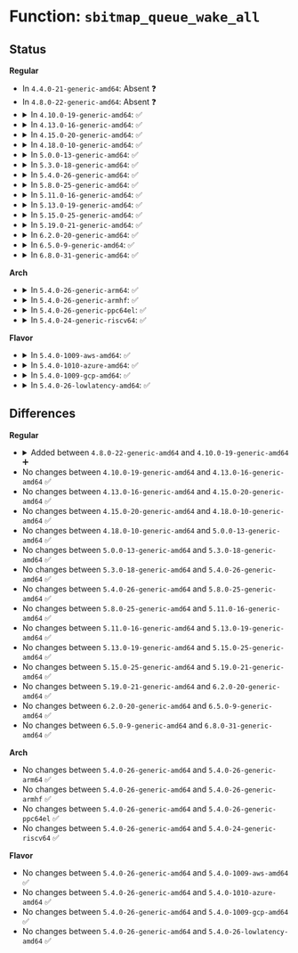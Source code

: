 # Function: <code>sbitmap_queue_wake_all</code>

## Status
<b>Regular</b>
<ul>
<li>
In <code>4.4.0-21-generic-amd64</code>: Absent ❓
</li>
<li>
In <code>4.8.0-22-generic-amd64</code>: Absent ❓
</li>
<li>
<details>
<summary>In <code>4.10.0-19-generic-amd64</code>: ✅</summary>

```c
void sbitmap_queue_wake_all(struct sbitmap_queue * sbq)
```

```json
{
  "name": "sbitmap_queue_wake_all",
  "collision_type": "Unique Global",
  "inline_type": "No",
  "funcs": [
    {
      "addr": 18446744071583573232,
      "name": "sbitmap_queue_wake_all",
      "external": true,
      "loc": "lib/sbitmap.c:329",
      "file": "lib/sbitmap.c",
      "inline": "seen, unknown",
      "caller_inline": [],
      "caller_func": [
        "block/blk-mq-tag.c:blk_mq_tag_update_depth",
        "block/blk-mq-tag.c:__blk_mq_tag_idle"
      ]
    }
  ],
  "symbols": [
    {
      "addr": 18446744071583573232,
      "name": "sbitmap_queue_wake_all",
      "section": ".text",
      "bind": "STB_GLOBAL",
      "size": 91
    }
  ]
}
```
</details>
</li>
<li>
<details>
<summary>In <code>4.13.0-16-generic-amd64</code>: ✅</summary>

```c
void sbitmap_queue_wake_all(struct sbitmap_queue * sbq)
```

```json
{
  "name": "sbitmap_queue_wake_all",
  "collision_type": "Unique Global",
  "inline_type": "No",
  "funcs": [
    {
      "addr": 18446744071583611168,
      "name": "sbitmap_queue_wake_all",
      "external": true,
      "loc": "lib/sbitmap.c:479",
      "file": "lib/sbitmap.c",
      "inline": "seen, unknown",
      "caller_inline": [],
      "caller_func": [
        "block/blk-mq-tag.c:__blk_mq_tag_idle"
      ]
    }
  ],
  "symbols": [
    {
      "addr": 18446744071583611168,
      "name": "sbitmap_queue_wake_all",
      "section": ".text",
      "bind": "STB_GLOBAL",
      "size": 88
    }
  ]
}
```
</details>
</li>
<li>
<details>
<summary>In <code>4.15.0-20-generic-amd64</code>: ✅</summary>

```c
void sbitmap_queue_wake_all(struct sbitmap_queue * sbq)
```

```json
{
  "name": "sbitmap_queue_wake_all",
  "collision_type": "Unique Global",
  "inline_type": "No",
  "funcs": [
    {
      "addr": 18446744071583857216,
      "name": "sbitmap_queue_wake_all",
      "external": true,
      "loc": "lib/sbitmap.c:479",
      "file": "lib/sbitmap.c",
      "inline": "seen, unknown",
      "caller_inline": [],
      "caller_func": [
        "block/blk-mq-tag.c:__blk_mq_tag_idle"
      ]
    }
  ],
  "symbols": [
    {
      "addr": 18446744071583857216,
      "name": "sbitmap_queue_wake_all",
      "section": ".text",
      "bind": "STB_GLOBAL",
      "size": 91
    }
  ]
}
```
</details>
</li>
<li>
<details>
<summary>In <code>4.18.0-10-generic-amd64</code>: ✅</summary>

```c
void sbitmap_queue_wake_all(struct sbitmap_queue * sbq)
```

```json
{
  "name": "sbitmap_queue_wake_all",
  "collision_type": "Unique Global",
  "inline_type": "No",
  "funcs": [
    {
      "addr": 18446744071584057216,
      "name": "sbitmap_queue_wake_all",
      "external": true,
      "loc": "lib/sbitmap.c:527",
      "file": "lib/sbitmap.c",
      "inline": "seen, unknown",
      "caller_inline": [],
      "caller_func": [
        "block/blk-mq-tag.c:__blk_mq_tag_idle"
      ]
    }
  ],
  "symbols": [
    {
      "addr": 18446744071584057216,
      "name": "sbitmap_queue_wake_all",
      "section": ".text",
      "bind": "STB_GLOBAL",
      "size": 91
    }
  ]
}
```
</details>
</li>
<li>
<details>
<summary>In <code>5.0.0-13-generic-amd64</code>: ✅</summary>

```c
void sbitmap_queue_wake_all(struct sbitmap_queue * sbq)
```

```json
{
  "name": "sbitmap_queue_wake_all",
  "collision_type": "Unique Global",
  "inline_type": "No",
  "funcs": [
    {
      "addr": 18446744071584139680,
      "name": "sbitmap_queue_wake_all",
      "external": true,
      "loc": "lib/sbitmap.c:610",
      "file": "lib/sbitmap.c",
      "inline": "seen, unknown",
      "caller_inline": [],
      "caller_func": [
        "block/blk-mq-tag.c:__blk_mq_tag_idle"
      ]
    }
  ],
  "symbols": [
    {
      "addr": 18446744071584139680,
      "name": "sbitmap_queue_wake_all",
      "section": ".text",
      "bind": "STB_GLOBAL",
      "size": 91
    }
  ]
}
```
</details>
</li>
<li>
<details>
<summary>In <code>5.3.0-18-generic-amd64</code>: ✅</summary>

```c
void sbitmap_queue_wake_all(struct sbitmap_queue * sbq)
```

```json
{
  "name": "sbitmap_queue_wake_all",
  "collision_type": "Unique Global",
  "inline_type": "No",
  "funcs": [
    {
      "addr": 18446744071584330016,
      "name": "sbitmap_queue_wake_all",
      "external": true,
      "loc": "lib/sbitmap.c:606",
      "file": "lib/sbitmap.c",
      "inline": "seen, unknown",
      "caller_inline": [],
      "caller_func": [
        "block/blk-mq-tag.c:__blk_mq_tag_idle"
      ]
    }
  ],
  "symbols": [
    {
      "addr": 18446744071584330016,
      "name": "sbitmap_queue_wake_all",
      "section": ".text",
      "bind": "STB_GLOBAL",
      "size": 91
    }
  ]
}
```
</details>
</li>
<li>
<details>
<summary>In <code>5.4.0-26-generic-amd64</code>: ✅</summary>

```c
void sbitmap_queue_wake_all(struct sbitmap_queue * sbq)
```

```json
{
  "name": "sbitmap_queue_wake_all",
  "collision_type": "Unique Global",
  "inline_type": "No",
  "funcs": [
    {
      "addr": 18446744071584464704,
      "name": "sbitmap_queue_wake_all",
      "external": true,
      "loc": "lib/sbitmap.c:606",
      "file": "lib/sbitmap.c",
      "inline": "seen, unknown",
      "caller_inline": [],
      "caller_func": [
        "block/blk-mq-tag.c:__blk_mq_tag_idle"
      ]
    }
  ],
  "symbols": [
    {
      "addr": 18446744071584464704,
      "name": "sbitmap_queue_wake_all",
      "section": ".text",
      "bind": "STB_GLOBAL",
      "size": 91
    }
  ]
}
```
</details>
</li>
<li>
<details>
<summary>In <code>5.8.0-25-generic-amd64</code>: ✅</summary>

```c
void sbitmap_queue_wake_all(struct sbitmap_queue * sbq)
```

```json
{
  "name": "sbitmap_queue_wake_all",
  "collision_type": "Unique Global",
  "inline_type": "No",
  "funcs": [
    {
      "addr": 18446744071585028544,
      "name": "sbitmap_queue_wake_all",
      "external": true,
      "loc": "lib/sbitmap.c:589",
      "file": "lib/sbitmap.c",
      "inline": "seen, unknown",
      "caller_inline": [],
      "caller_func": [
        "block/blk-mq-tag.c:__blk_mq_tag_idle"
      ]
    }
  ],
  "symbols": [
    {
      "addr": 18446744071585028544,
      "name": "sbitmap_queue_wake_all",
      "section": ".text",
      "bind": "STB_GLOBAL",
      "size": 91
    }
  ]
}
```
</details>
</li>
<li>
<details>
<summary>In <code>5.11.0-16-generic-amd64</code>: ✅</summary>

```c
void sbitmap_queue_wake_all(struct sbitmap_queue * sbq)
```

```json
{
  "name": "sbitmap_queue_wake_all",
  "collision_type": "Unique Global",
  "inline_type": "No",
  "funcs": [
    {
      "addr": 18446744071585176960,
      "name": "sbitmap_queue_wake_all",
      "external": true,
      "loc": "lib/sbitmap.c:584",
      "file": "lib/sbitmap.c",
      "inline": "seen, unknown",
      "caller_inline": [],
      "caller_func": [
        "block/blk-mq-tag.c:__blk_mq_tag_idle",
        "block/blk-mq-tag.c:__blk_mq_tag_idle"
      ]
    }
  ],
  "symbols": [
    {
      "addr": 18446744071585176960,
      "name": "sbitmap_queue_wake_all",
      "section": ".text",
      "bind": "STB_GLOBAL",
      "size": 91
    }
  ]
}
```
</details>
</li>
<li>
<details>
<summary>In <code>5.13.0-19-generic-amd64</code>: ✅</summary>

```c
void sbitmap_queue_wake_all(struct sbitmap_queue * sbq)
```

```json
{
  "name": "sbitmap_queue_wake_all",
  "collision_type": "Unique Global",
  "inline_type": "No",
  "funcs": [
    {
      "addr": 18446744071585058656,
      "name": "sbitmap_queue_wake_all",
      "external": true,
      "loc": "lib/sbitmap.c:610",
      "file": "lib/sbitmap.c",
      "inline": "seen, unknown",
      "caller_inline": [],
      "caller_func": [
        "block/blk-mq-tag.c:__blk_mq_tag_idle",
        "block/blk-mq-tag.c:__blk_mq_tag_idle"
      ]
    }
  ],
  "symbols": [
    {
      "addr": 18446744071585058656,
      "name": "sbitmap_queue_wake_all",
      "section": ".text",
      "bind": "STB_GLOBAL",
      "size": 91
    }
  ]
}
```
</details>
</li>
<li>
<details>
<summary>In <code>5.15.0-25-generic-amd64</code>: ✅</summary>

```c
void sbitmap_queue_wake_all(struct sbitmap_queue * sbq)
```

```json
{
  "name": "sbitmap_queue_wake_all",
  "collision_type": "Unique Global",
  "inline_type": "No",
  "funcs": [
    {
      "addr": 18446744071585504896,
      "name": "sbitmap_queue_wake_all",
      "external": true,
      "loc": "lib/sbitmap.c:610",
      "file": "lib/sbitmap.c",
      "inline": "seen, unknown",
      "caller_inline": [],
      "caller_func": [
        "block/blk-mq-tag.c:__blk_mq_tag_idle",
        "block/blk-mq-tag.c:__blk_mq_tag_idle"
      ]
    }
  ],
  "symbols": [
    {
      "addr": 18446744071585504896,
      "name": "sbitmap_queue_wake_all",
      "section": ".text",
      "bind": "STB_GLOBAL",
      "size": 91
    }
  ]
}
```
</details>
</li>
<li>
<details>
<summary>In <code>5.19.0-21-generic-amd64</code>: ✅</summary>

```c
void sbitmap_queue_wake_all(struct sbitmap_queue * sbq)
```

```json
{
  "name": "sbitmap_queue_wake_all",
  "collision_type": "Unique Global",
  "inline_type": "No",
  "funcs": [
    {
      "addr": 18446744071586653568,
      "name": "sbitmap_queue_wake_all",
      "external": true,
      "loc": "lib/sbitmap.c:719",
      "file": "lib/sbitmap.c",
      "inline": "seen, unknown",
      "caller_inline": [],
      "caller_func": [
        "block/blk-mq-tag.c:__blk_mq_tag_idle"
      ]
    }
  ],
  "symbols": [
    {
      "addr": 18446744071586653568,
      "name": "sbitmap_queue_wake_all",
      "section": ".text",
      "bind": "STB_GLOBAL",
      "size": 105
    }
  ]
}
```
</details>
</li>
<li>
<details>
<summary>In <code>6.2.0-20-generic-amd64</code>: ✅</summary>

```c
void sbitmap_queue_wake_all(struct sbitmap_queue * sbq)
```

```json
{
  "name": "sbitmap_queue_wake_all",
  "collision_type": "Unique Global",
  "inline_type": "No",
  "funcs": [
    {
      "addr": 18446744071587900880,
      "name": "sbitmap_queue_wake_all",
      "external": true,
      "loc": "lib/sbitmap.c:679",
      "file": "lib/sbitmap.c",
      "inline": "seen, unknown",
      "caller_inline": [],
      "caller_func": [
        "block/blk-mq-tag.c:__blk_mq_tag_idle"
      ]
    }
  ],
  "symbols": [
    {
      "addr": 18446744071587900880,
      "name": "sbitmap_queue_wake_all",
      "section": ".text",
      "bind": "STB_GLOBAL",
      "size": 101
    }
  ]
}
```
</details>
</li>
<li>
<details>
<summary>In <code>6.5.0-9-generic-amd64</code>: ✅</summary>

```c
void sbitmap_queue_wake_all(struct sbitmap_queue * sbq)
```

```json
{
  "name": "sbitmap_queue_wake_all",
  "collision_type": "Unique Global",
  "inline_type": "No",
  "funcs": [
    {
      "addr": 18446744071588172480,
      "name": "sbitmap_queue_wake_all",
      "external": true,
      "loc": "lib/sbitmap.c:671",
      "file": "lib/sbitmap.c",
      "inline": "seen, unknown",
      "caller_inline": [],
      "caller_func": [
        "block/blk-mq-tag.c:__blk_mq_tag_idle"
      ]
    }
  ],
  "symbols": [
    {
      "addr": 18446744071588172480,
      "name": "sbitmap_queue_wake_all",
      "section": ".text",
      "bind": "STB_GLOBAL",
      "size": 101
    }
  ]
}
```
</details>
</li>
<li>
<details>
<summary>In <code>6.8.0-31-generic-amd64</code>: ✅</summary>

```c
void sbitmap_queue_wake_all(struct sbitmap_queue * sbq)
```

```json
{
  "name": "sbitmap_queue_wake_all",
  "collision_type": "Unique Global",
  "inline_type": "No",
  "funcs": [
    {
      "addr": 18446744071588463296,
      "name": "sbitmap_queue_wake_all",
      "external": true,
      "loc": "lib/sbitmap.c:666",
      "file": "lib/sbitmap.c",
      "inline": "seen, unknown",
      "caller_inline": [],
      "caller_func": [
        "block/blk-mq-tag.c:__blk_mq_tag_idle"
      ]
    }
  ],
  "symbols": [
    {
      "addr": 18446744071588463296,
      "name": "sbitmap_queue_wake_all",
      "section": ".text",
      "bind": "STB_GLOBAL",
      "size": 101
    }
  ]
}
```
</details>
</li>
</ul>
<b>Arch</b>
<ul>
<li>
<details>
<summary>In <code>5.4.0-26-generic-arm64</code>: ✅</summary>

```c
void sbitmap_queue_wake_all(struct sbitmap_queue * sbq)
```

```json
{
  "name": "sbitmap_queue_wake_all",
  "collision_type": "Unique Global",
  "inline_type": "No",
  "funcs": [
    {
      "addr": 18446603336496353672,
      "name": "sbitmap_queue_wake_all",
      "external": true,
      "loc": "lib/sbitmap.c:606",
      "file": "lib/sbitmap.c",
      "inline": "seen, unknown",
      "caller_inline": [],
      "caller_func": [
        "block/blk-mq-tag.c:__blk_mq_tag_idle"
      ]
    }
  ],
  "symbols": [
    {
      "addr": 18446603336496353672,
      "name": "sbitmap_queue_wake_all",
      "section": ".text",
      "bind": "STB_GLOBAL",
      "size": 112
    }
  ]
}
```
</details>
</li>
<li>
<details>
<summary>In <code>5.4.0-26-generic-armhf</code>: ✅</summary>

```c
void sbitmap_queue_wake_all(struct sbitmap_queue * sbq)
```

```json
{
  "name": "sbitmap_queue_wake_all",
  "collision_type": "Unique Global",
  "inline_type": "No",
  "funcs": [
    {
      "addr": 3229686952,
      "name": "sbitmap_queue_wake_all",
      "external": true,
      "loc": "lib/sbitmap.c:606",
      "file": "lib/sbitmap.c",
      "inline": "seen, unknown",
      "caller_inline": [],
      "caller_func": [
        "block/blk-mq-tag.c:__blk_mq_tag_idle"
      ]
    }
  ],
  "symbols": [
    {
      "addr": 3229686952,
      "name": "sbitmap_queue_wake_all",
      "section": ".text",
      "bind": "STB_GLOBAL",
      "size": 92
    }
  ]
}
```
</details>
</li>
<li>
<details>
<summary>In <code>5.4.0-26-generic-ppc64el</code>: ✅</summary>

```c
void sbitmap_queue_wake_all(struct sbitmap_queue * sbq)
```

```json
{
  "name": "sbitmap_queue_wake_all",
  "collision_type": "Unique Global",
  "inline_type": "No",
  "funcs": [
    {
      "addr": 13835058055290678528,
      "name": "sbitmap_queue_wake_all",
      "external": true,
      "loc": "lib/sbitmap.c:606",
      "file": "lib/sbitmap.c",
      "inline": "seen, unknown",
      "caller_inline": [],
      "caller_func": [
        "block/blk-mq-tag.c:__blk_mq_tag_idle"
      ]
    }
  ],
  "symbols": [
    {
      "addr": 13835058055290678528,
      "name": "sbitmap_queue_wake_all",
      "section": ".text",
      "bind": "STB_GLOBAL",
      "size": 164
    }
  ]
}
```
</details>
</li>
<li>
<details>
<summary>In <code>5.4.0-24-generic-riscv64</code>: ✅</summary>

```c
void sbitmap_queue_wake_all(struct sbitmap_queue * sbq)
```

```json
{
  "name": "sbitmap_queue_wake_all",
  "collision_type": "Unique Global",
  "inline_type": "No",
  "funcs": [
    {
      "addr": 18446743936275399614,
      "name": "sbitmap_queue_wake_all",
      "external": true,
      "loc": "lib/sbitmap.c:606",
      "file": "lib/sbitmap.c",
      "inline": "seen, unknown",
      "caller_inline": [],
      "caller_func": [
        "block/blk-mq-tag.c:__blk_mq_tag_idle"
      ]
    }
  ],
  "symbols": [
    {
      "addr": 18446743936275399614,
      "name": "sbitmap_queue_wake_all",
      "section": ".text",
      "bind": "STB_GLOBAL",
      "size": 86
    }
  ]
}
```
</details>
</li>
</ul>
<b>Flavor</b>
<ul>
<li>
<details>
<summary>In <code>5.4.0-1009-aws-amd64</code>: ✅</summary>

```c
void sbitmap_queue_wake_all(struct sbitmap_queue * sbq)
```

```json
{
  "name": "sbitmap_queue_wake_all",
  "collision_type": "Unique Global",
  "inline_type": "No",
  "funcs": [
    {
      "addr": 18446744071584433456,
      "name": "sbitmap_queue_wake_all",
      "external": true,
      "loc": "lib/sbitmap.c:606",
      "file": "lib/sbitmap.c",
      "inline": "seen, unknown",
      "caller_inline": [],
      "caller_func": [
        "block/blk-mq-tag.c:__blk_mq_tag_idle"
      ]
    }
  ],
  "symbols": [
    {
      "addr": 18446744071584433456,
      "name": "sbitmap_queue_wake_all",
      "section": ".text",
      "bind": "STB_GLOBAL",
      "size": 91
    }
  ]
}
```
</details>
</li>
<li>
<details>
<summary>In <code>5.4.0-1010-azure-amd64</code>: ✅</summary>

```c
void sbitmap_queue_wake_all(struct sbitmap_queue * sbq)
```

```json
{
  "name": "sbitmap_queue_wake_all",
  "collision_type": "Unique Global",
  "inline_type": "No",
  "funcs": [
    {
      "addr": 18446744071584368560,
      "name": "sbitmap_queue_wake_all",
      "external": true,
      "loc": "lib/sbitmap.c:606",
      "file": "lib/sbitmap.c",
      "inline": "seen, unknown",
      "caller_inline": [],
      "caller_func": [
        "block/blk-mq-tag.c:__blk_mq_tag_idle"
      ]
    }
  ],
  "symbols": [
    {
      "addr": 18446744071584368560,
      "name": "sbitmap_queue_wake_all",
      "section": ".text",
      "bind": "STB_GLOBAL",
      "size": 91
    }
  ]
}
```
</details>
</li>
<li>
<details>
<summary>In <code>5.4.0-1009-gcp-amd64</code>: ✅</summary>

```c
void sbitmap_queue_wake_all(struct sbitmap_queue * sbq)
```

```json
{
  "name": "sbitmap_queue_wake_all",
  "collision_type": "Unique Global",
  "inline_type": "No",
  "funcs": [
    {
      "addr": 18446744071584416368,
      "name": "sbitmap_queue_wake_all",
      "external": true,
      "loc": "lib/sbitmap.c:606",
      "file": "lib/sbitmap.c",
      "inline": "seen, unknown",
      "caller_inline": [],
      "caller_func": [
        "block/blk-mq-tag.c:__blk_mq_tag_idle"
      ]
    }
  ],
  "symbols": [
    {
      "addr": 18446744071584416368,
      "name": "sbitmap_queue_wake_all",
      "section": ".text",
      "bind": "STB_GLOBAL",
      "size": 91
    }
  ]
}
```
</details>
</li>
<li>
<details>
<summary>In <code>5.4.0-26-lowlatency-amd64</code>: ✅</summary>

```c
void sbitmap_queue_wake_all(struct sbitmap_queue * sbq)
```

```json
{
  "name": "sbitmap_queue_wake_all",
  "collision_type": "Unique Global",
  "inline_type": "No",
  "funcs": [
    {
      "addr": 18446744071584522416,
      "name": "sbitmap_queue_wake_all",
      "external": true,
      "loc": "lib/sbitmap.c:606",
      "file": "lib/sbitmap.c",
      "inline": "seen, unknown",
      "caller_inline": [],
      "caller_func": [
        "block/blk-mq-tag.c:__blk_mq_tag_idle"
      ]
    }
  ],
  "symbols": [
    {
      "addr": 18446744071584522416,
      "name": "sbitmap_queue_wake_all",
      "section": ".text",
      "bind": "STB_GLOBAL",
      "size": 91
    }
  ]
}
```
</details>
</li>
</ul>

## Differences
<b>Regular</b>
<ul>
<li>
<details>
<summary>Added between <code>4.8.0-22-generic-amd64</code> and <code>4.10.0-19-generic-amd64</code> ➕</summary>

```c
void sbitmap_queue_wake_all(struct sbitmap_queue * sbq)
```
</details>
</li>
<li>
No changes between <code>4.10.0-19-generic-amd64</code> and <code>4.13.0-16-generic-amd64</code> ✅
</li>
<li>
No changes between <code>4.13.0-16-generic-amd64</code> and <code>4.15.0-20-generic-amd64</code> ✅
</li>
<li>
No changes between <code>4.15.0-20-generic-amd64</code> and <code>4.18.0-10-generic-amd64</code> ✅
</li>
<li>
No changes between <code>4.18.0-10-generic-amd64</code> and <code>5.0.0-13-generic-amd64</code> ✅
</li>
<li>
No changes between <code>5.0.0-13-generic-amd64</code> and <code>5.3.0-18-generic-amd64</code> ✅
</li>
<li>
No changes between <code>5.3.0-18-generic-amd64</code> and <code>5.4.0-26-generic-amd64</code> ✅
</li>
<li>
No changes between <code>5.4.0-26-generic-amd64</code> and <code>5.8.0-25-generic-amd64</code> ✅
</li>
<li>
No changes between <code>5.8.0-25-generic-amd64</code> and <code>5.11.0-16-generic-amd64</code> ✅
</li>
<li>
No changes between <code>5.11.0-16-generic-amd64</code> and <code>5.13.0-19-generic-amd64</code> ✅
</li>
<li>
No changes between <code>5.13.0-19-generic-amd64</code> and <code>5.15.0-25-generic-amd64</code> ✅
</li>
<li>
No changes between <code>5.15.0-25-generic-amd64</code> and <code>5.19.0-21-generic-amd64</code> ✅
</li>
<li>
No changes between <code>5.19.0-21-generic-amd64</code> and <code>6.2.0-20-generic-amd64</code> ✅
</li>
<li>
No changes between <code>6.2.0-20-generic-amd64</code> and <code>6.5.0-9-generic-amd64</code> ✅
</li>
<li>
No changes between <code>6.5.0-9-generic-amd64</code> and <code>6.8.0-31-generic-amd64</code> ✅
</li>
</ul>
<b>Arch</b>
<ul>
<li>
No changes between <code>5.4.0-26-generic-amd64</code> and <code>5.4.0-26-generic-arm64</code> ✅
</li>
<li>
No changes between <code>5.4.0-26-generic-amd64</code> and <code>5.4.0-26-generic-armhf</code> ✅
</li>
<li>
No changes between <code>5.4.0-26-generic-amd64</code> and <code>5.4.0-26-generic-ppc64el</code> ✅
</li>
<li>
No changes between <code>5.4.0-26-generic-amd64</code> and <code>5.4.0-24-generic-riscv64</code> ✅
</li>
</ul>
<b>Flavor</b>
<ul>
<li>
No changes between <code>5.4.0-26-generic-amd64</code> and <code>5.4.0-1009-aws-amd64</code> ✅
</li>
<li>
No changes between <code>5.4.0-26-generic-amd64</code> and <code>5.4.0-1010-azure-amd64</code> ✅
</li>
<li>
No changes between <code>5.4.0-26-generic-amd64</code> and <code>5.4.0-1009-gcp-amd64</code> ✅
</li>
<li>
No changes between <code>5.4.0-26-generic-amd64</code> and <code>5.4.0-26-lowlatency-amd64</code> ✅
</li>
</ul>
